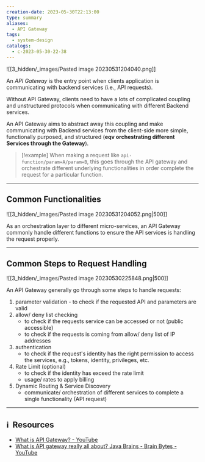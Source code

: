 ```yaml
---
creation-date: 2023-05-30T22:13:00
type: summary
aliases:
  - API Gateway
tags:
  - system-design
catalogs:
  - c-2023-05-30-22-38
---
```


![[3_hidden/_images/Pasted image 20230531204040.png]]

An *API Gateway* is the entry point when clients application is communicating with backend services (i.e., API requests). 

Without API Gateway, clients need to have a lots of complicated coupling and unstructured protocols when communicating with different Backend services. 

An API Gateway aims to abstract away this coupling and make communicating with Backend services from the client-side more simple, functionally purposed, and structured (**eqv orchestrating different Services through the Gateway**).


> [!example]
> When making a request like `api-function/param=A/param=B`, this goes through the API gateway and orchestrate different underlying functionalities in order complete the request for a particular function. 


---
## Common Functionalities

![[3_hidden/_images/Pasted image 20230531204052.png|500]]

As an orchestration layer to different micro-services, an API Gateway commonly handle different functions to ensure the API services is handling the request properly. 

---
## Common Steps to Request Handling

![[3_hidden/_images/Pasted image 20230530225848.png|500]]

An API Gateway generally go through some steps to handle requests: 
1. parameter validation - to check if the requested API and parameters are valid
2. allow/ deny list checking
	- to check if the requests service can be accessed or not (public accessible)
	- to check if the requests is coming from allow/ deny list of IP addresses
3. authentication 
	- to check if the request's identity has the right permission to access the services, e.g., tokens, identity, privileges, etc.
4. Rate Limit (optional)
	- to check if the identity has exceed the rate limit
	- usage/ rates to apply billing 
5. Dynamic Routing & Service Discovery
	- communicate/ orchestration of different services to complete a single functionality (API request)

---
## ℹ️  Resources
- [What is API Gateway? - YouTube](https://www.youtube.com/watch?v=6ULyxuHKxg8&list=WL&index=1)
- [What is API gateway really all about? Java Brains - Brain Bytes - YouTube](https://www.youtube.com/watch?v=1vjOv_f9L8I&list=WL&index=2)